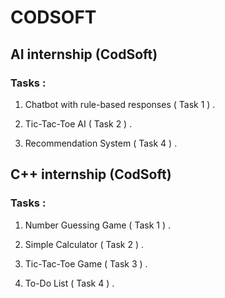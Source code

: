 # CODSOFT


## AI internship (CodSoft)

### Tasks :

1. Chatbot with rule-based responses ( Task 1 ) .

2. Tic-Tac-Toe AI ( Task 2 ) .

3. Recommendation System ( Task 4 ) .


## C++ internship (CodSoft)

### Tasks :

1. Number Guessing Game ( Task 1 ) .

2. Simple Calculator ( Task 2 ) .

3. Tic-Tac-Toe Game ( Task 3 ) .
   
4. To-Do List ( Task 4 ) .
